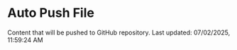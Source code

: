 # Auto Push File

Content that will be pushed to GitHub repository.
Last updated: 07/02/2025, 11:59:24 AM